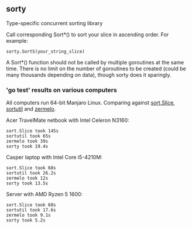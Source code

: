 ## sorty
Type-specific concurrent sorting library

Call corresponding Sort\*() to sort your slice in ascending order. For example:
```
sorty.SortS(your_string_slice)
```
A Sort\*() function should not be called by multiple goroutines at the same time. There is no limit on the number of goroutines to be created \(could be many thousands depending on data\), though sorty does it sparingly.

### 'go test' results on various computers
All computers run 64-bit Manjaro Linux. Comparing against [sort.Slice](https://golang.org/pkg/sort), [sortutil](https://github.com/twotwotwo/sorts) and [zermelo](https://github.com/shawnsmithdev/zermelo).

Acer TravelMate netbook with Intel Celeron N3160:
```
sort.Slice took 145s
sortutil took 65s
zermelo took 39s
sorty took 19.4s
```

Casper laptop with Intel Core i5-4210M:
```
sort.Slice took 68s
sortutil took 26.2s
zermelo took 12s
sorty took 13.5s
```

Server with AMD Ryzen 5 1600:
```
sort.Slice took 68s
sortutil took 17.6s
zermelo took 9.1s
sorty took 5.2s
```
